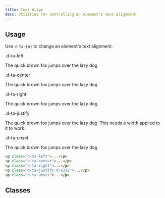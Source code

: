 ```yaml
---
title: Text Align
desc: Utilities for controlling an element's text alignment.
---
```


## Usage

Use `d-ta-{n}` to change an element's text alignment.

<code-well-header class="d-p24 d-bgc-purple-100 d-bgo50 d-w100p d-hmn102 d-of-auto" custom>
  <div class="d-d-grid d-gg16 d-ai-center lg:d-fs-100" style="grid-template-columns: 10rem 1fr">
    <div class="d-ff-mono d-fc-purple">.d-ta-left</div>
    <div><p class="d-ta-left d-fc-orange d-pr12">The quick brown fox jumps over the lazy dog.</p></div>
    <div class="d-ff-mono d-fc-purple">.d-ta-center</div>
    <div><p class="d-ta-center d-fc-orange d-pr12">The quick brown fox jumps over the lazy dog.</p></div>
    <div class="d-ff-mono d-fc-purple">.d-ta-right</div>
    <div><p class="d-ta-right d-fc-orange d-pr12">The quick brown fox jumps over the lazy dog.</p></div>
    <div class="d-ff-mono d-fc-purple">.d-ta-justify</div>
    <div><p class="d-ta-justify d-fc-orange d-pr12 d-w332">The quick brown fox jumps over the lazy dog. This needs a width applied to it to work.</p></div>
    <div class="d-ff-mono d-fc-purple">.d-ta-unset</div>
    <div><p class="d-ta-unset d-fc-orange d-pr12">The quick brown fox jumps over the lazy dog.</p></div>
  </div>
</code-well-header>

```html
<p class="d-ta-left">...</p>
<p class="d-ta-center">...</p>
<p class="d-ta-right">...</p>
<p class="d-ta-justify d-w332">...</p>
<p class="d-ta-unset">...</p>
```

<script setup>
  import { align } from '@data/type.json';
</script>

## Classes

<utility-class-table>
  <template #content>
    <tbody>
      <tr v-for="i in align">
        <th class="d-ff-mono d-fc-purple d-fw-normal d-fs-100">.d-ta-{{ i }}</th>
        <td class="d-ff-mono d-fc-orange d-fs-100">text-align: {{ i }} !important;</td>
      </tr>
    </tbody>
  </template>
</utility-class-table>
